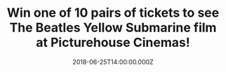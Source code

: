---
campaign-uuid: "c-9dd56d17-22e2-437b-8834-b4b872887ace"
type: "Preview"
category: "Tickets"
date: "2018-06-25T14:00:00.000Z"
end-date: "2018-07-02T23:59:00.000Z"
disable-form: false
is_promoted: false
has_entry_page: true
title: "Win one of 10 pairs of tickets to see The Beatles Yellow Submarine film at\
  \ Picturehouse Cinemas!"
competition-description: "<p>To celebrate the 50th Anniversary, screenings of The\
  \ Beatles Yellow Submarine sailing back into cinemas Sunday 8th July! we're giving\
  \ away 10 pairs of tickets to see the film at Picturehouse Cinemas to 10 lucky NME\
  \ AAA members to win!</p>\r\n<p>Wanna be there now? Click below to know how!</p>"
hero-header: "Win one of 10 pairs of tickets to see The Beatles Yellow Submarine film\
  \ at Picturehouse Cinemas!"
terms-confirmation: "N/A"
banner-img: "https://assets.expresslyapp.com/asset-79259f96-cd8c-4bb2-9739-edcc9f963266.jpg"
logo-left-href: "http://www.aaa.nme.com"
logo-left-image: "https://assets.expresslyapp.com/asset-81453d83-c568-4eb7-8b02-bd4872b8e26c.jpg"
logo-left-title: "NME AAA"
bg-image-hero: "https://assets.expresslyapp.com/asset-c2ef0034-e917-44a1-82db-c4b34b264380.jpg"
bg-image-first: "https://assets.expresslyapp.com/asset-c9649ea1-b7bf-4545-bfd9-e88a5e0d32ac.jpg"
bg-image-second: "https://assets.expresslyapp.com/asset-b468da48-e1f9-4e34-9a55-8bb3034c479a.jpg"
bg-image-third: "https://assets.expresslyapp.com/asset-f28d100b-63b5-4c15-9989-fba081689334.jpg"
section1-content: "<p>An icon of psychedelic pop culture, Yellow Submarine is a colourful\
  \ musical spectacle and an exhilaratingly joyful cinematic experience for all ages\
  \ – filled with visual invention, optical illusions, word play, and packed with\
  \ classic songs from The Beatles.</p>"
section2-content: "<p>This is the first time that the stunning restoration of this\
  \ groundbreaking animation arrives on the big screen looking and sounding better\
  \ than ever in glorious surround sound!</p>\r\n<p>From Lucy In The Sky With Diamonds\
  \ to Nowhere Man, and Eleanor Rigby to All You Need Is Love, Yellow Submarine features\
  \ some of the most-loved songs from the Beatles!</p>"
section3-content: "<p>If you don’t want to miss this amazing opportunity, NME AAA\
  \ has 10 pairs of tickets for YOU to attend the event at a Picturehouse Cinema of\
  \ your choice to the 6pm screening on Sunday 8th of July!</p>\r\n<br/>Picturehouse\
  \ Central (London)\r\n<br/>Picturehouse Clapham (London)\r\n<br/>Picturehouse Crouch\
  \ End (London)\r\n<br/>Picturehouse East Dulwich (London) \r\n<br/>Picturehouse\
  \ Notting Hill Gate (London)\r\n<br/>Picturehouse Greenwich (London)\r\n<br/>Picturehouse\
  \ Hackney (London) \r\n<br/>Picturehouse Brixton, Ritzy (London)\r\n<br/>Picturehouse\
  \ Bath\r\n<br/>Picturehouse Bradford\r\n<br/>Picturehouse Brighton Duke Of York's\r\
  \n<br/>Picturehouse Cambridge\r\n<br/>Picturehouse Cameo, Edinburgh\r\n<br/>Picturehouse\
  \ Exeter\r\n<br/>Picturehouse Henley\r\n<br/>Picturehouse Liverpool @ FACT\r\n<br/>Picturehouse\
  \ Norwich\r\n<br/>Picturehouse Oxford\r\n<br/>Picturehouse Southampton\r\n<br/>Picturehouse\
  \ Stratford East\r\n<br/>Picturehouse Stratford Upon Avon\r\n<br/>Picturehouse York\r\
  \n\r\n<p>Enter the form below and you could be watching the The Beatles Yellow Submarine\
  \ on the big screen.</p>\r\n<p>Good luck!</p>"
entry-title: "Win one of 10 pairs of tickets to see The Beatles Yellow Submarine film\
  \ at Picturehouse Cinemas!"
entry-content: "Enter the draw to win one of 10 pairs of tickets to see The Beatles\
  \ Yellow Submarine film at Picturehouse Cinemas by completing the form below before\
  \ 23:59 on 2nd of July 2018."
has-winner: false
prize-description: "One of 10 pairs of tickets to see The Beatles Yellow Submarine\
  \ film at Picturehouse Cinemas!"
prize-restrictions: "Winner is responsible for any transport costs to/from the event."
special-conditions: "Multiple entries are allowed up to one every day."
---